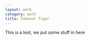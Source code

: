 ```yaml
---
layout: work
category: work
title: Takeout Tiger
---
```


This is a test, we put some stuff in here
